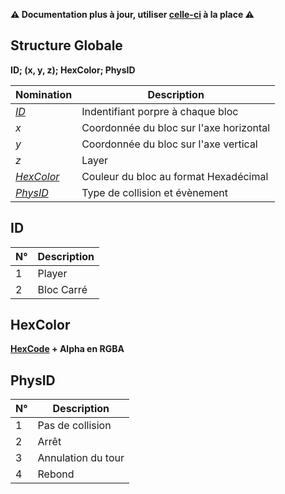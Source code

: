 **:warning: Documentation plus à jour, utiliser [celle-ci](https://06games.ddns.net:8888/06Games/Angry_Dash/wiki/M%C3%A9ta-Donn%C3%A9es) à la place :warning:**

## Structure Globale

**ID; (x, y, z); HexColor; PhysID**

| Nomination              | Description                             |
| ----------------------- | --------------------------------------- |
| [*ID*](#id)             | Indentifiant porpre à chaque bloc       |
| *x*                     | Coordonnée du bloc sur l'axe horizontal |
| *y*                     | Coordonnée du bloc sur l'axe vertical   |
| *z*                     | Layer                                   |
| [*HexColor*](#hexcolor) | Couleur du bloc au format Hexadécimal   |
| [*PhysID*](#physid)     | Type de collision et évènement          |

## ID

| N°  | Description |
| --- | ----------- |
| 1   | Player      |
| 2   | Bloc Carré  |

## HexColor

**[HexCode](https://html-color-codes.info/Codes-couleur-HTML/) + Alpha en RGBA**

## PhysID

| N°  | Description        |
| --- | ------------------ |
| 1   | Pas de collision   |
| 2   | Arrêt              |
| 3   | Annulation du tour |
| 4   | Rebond             |
